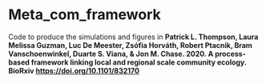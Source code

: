 # Meta_com_framework
Code to produce the simulations and figures in **Patrick L. Thompson, Laura Melissa Guzman, Luc De Meester, Zsófia Horváth, Robert Ptacnik, Bram Vanschoenwinkel, Duarte S. Viana, & Jon M. Chase. 2020.  A process-based framework linking local and regional scale community ecology. BioRxiv https://doi.org/10.1101/832170** 
